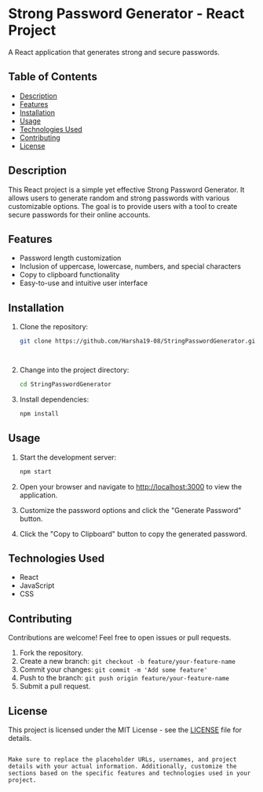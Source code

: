 # Strong Password Generator - React Project

A React application that generates strong and secure passwords.

## Table of Contents

- [Description](#description)
- [Features](#features)
- [Installation](#installation)
- [Usage](#usage)
- [Technologies Used](#technologies-used)
- [Contributing](#contributing)
- [License](#license)

## Description

This React project is a simple yet effective Strong Password Generator. It allows users to generate random and strong passwords with various customizable options. The goal is to provide users with a tool to create secure passwords for their online accounts.

## Features

- Password length customization
- Inclusion of uppercase, lowercase, numbers, and special characters
- Copy to clipboard functionality
- Easy-to-use and intuitive user interface

## Installation

1. Clone the repository:

   ```bash
   git clone https://github.com/Harsha19-08/StringPasswordGenerator.git




2. Change into the project directory:

   ```bash
   cd StringPasswordGenerator
   ```

3. Install dependencies:

   ```bash
   npm install
   ```

## Usage

1. Start the development server:

   ```bash
   npm start
   ```

2. Open your browser and navigate to [http://localhost:3000](http://localhost:3000) to view the application.

3. Customize the password options and click the "Generate Password" button.

4. Click the "Copy to Clipboard" button to copy the generated password.

## Technologies Used

- React
- JavaScript
- CSS

## Contributing

Contributions are welcome! Feel free to open issues or pull requests.

1. Fork the repository.
2. Create a new branch: `git checkout -b feature/your-feature-name`
3. Commit your changes: `git commit -m 'Add some feature'`
4. Push to the branch: `git push origin feature/your-feature-name`
5. Submit a pull request.

## License

This project is licensed under the MIT License - see the [LICENSE](LICENSE) file for details.
```

Make sure to replace the placeholder URLs, usernames, and project details with your actual information. Additionally, customize the sections based on the specific features and technologies used in your project.
